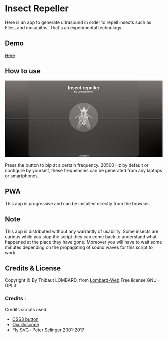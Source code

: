 # Insect Repeller
Here is an app to generate ultrasound in order to repell insects such as Flies, and mosquitos. That's an experimental technology.  

## Demo
[Here](https://lombard-web-services.github.io/Insect-Repeller/index.html)

## How to use
![image](https://github.com/Lombard-Web-Services/Insect-Repeller/raw/master/img/demo.gif)

Press the button to bip at a certain frequency. 20500 Hz by default or configure by yourself, these frequencies can be generated from any laptops or smartphones.

## PWA
This app is progressive and can be installed directly from the browser. 

## Note
This app is distributed without any warrantly of usability. Some insects are curious while you stop the script they can come back to understand what happened at the place they have gone. Moreover you will have to wait some minutes depending on the propagating of sound waves for this script to work.


## Credits & License
Copyright © By Thibaut LOMBARD, from [Lombard-Web](https://github.com/Lombard-Web-Services "lombard web services") 
Free license
GNU - GPL3

### Credits : 
Credits scripts used: 
* [CSS3 button](https://codepen.io/rodhamjun/pen/PpYYYd ) 
* [Oscilloscope](https://davidmatthew.ie/creating-an-oscilloscope-with-javascript/#ui) 
* Fly SVG : Peter Selinger 2001-2017
